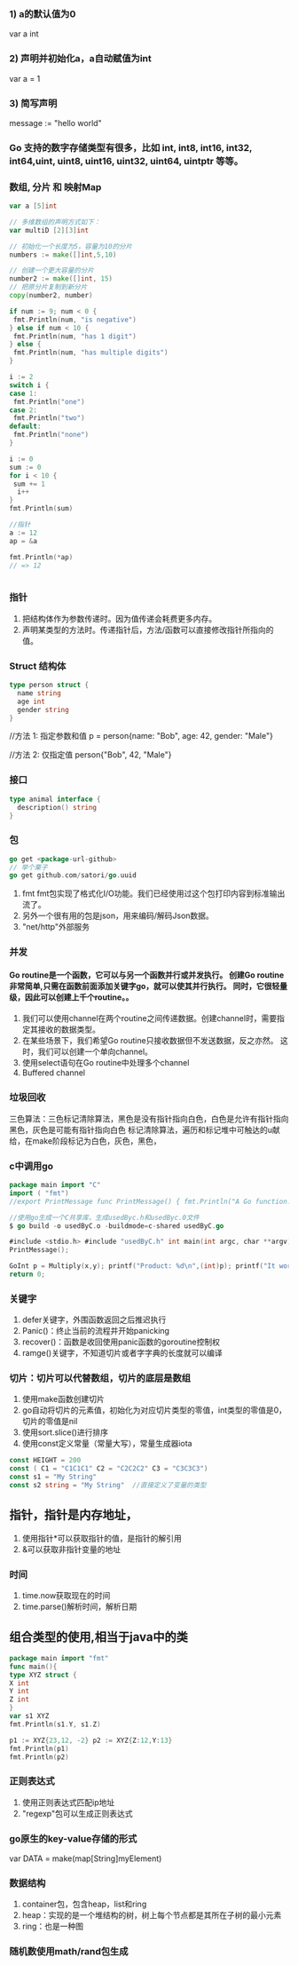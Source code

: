 ### 1) a的默认值为0
var a int
### 2) 声明并初始化a，a自动赋值为int
var a = 1
### 3) 简写声明
message := "hello world"

### Go 支持的数字存储类型有很多，比如 int, int8, int16, int32, int64,uint, uint8, uint16, uint32, uint64, uintptr 等等。
### 数组, 分片 和 映射Map
```go
var a [5]int

// 多维数组的声明方式如下：
var multiD [2][3]int

// 初始化一个长度为5，容量为10的分片
numbers := make([]int,5,10)

// 创建一个更大容量的分片
number2 := make([]int, 15)
// 把原分片复制到新分片
copy(number2, number)

if num := 9; num < 0 {
 fmt.Println(num, "is negative")
} else if num < 10 {
 fmt.Println(num, "has 1 digit")
} else {
 fmt.Println(num, "has multiple digits")
}

i := 2
switch i {
case 1:
 fmt.Println("one")
case 2:
 fmt.Println("two")
default:
 fmt.Println("none")
}

i := 0
sum := 0
for i < 10 {
 sum += 1
  i++
}
fmt.Println(sum)

//指针
a := 12
ap = &a

fmt.Println(*ap)
// => 12



```
### 指针
1. 把结构体作为参数传递时。因为值传递会耗费更多内存。
2. 声明某类型的方法时。传递指针后，方法/函数可以直接修改指针所指向的值。

### Struct 结构体
```go
type person struct {
  name string
  age int
  gender string
}
```
//方法 1: 指定参数和值
p = person{name: "Bob", age: 42, gender: "Male"}

//方法 2: 仅指定值
person{"Bob", 42, "Male"}

### 接口
```go
type animal interface {
  description() string
}
```
### 包
```go
go get <package-url-github>
// 举个栗子
go get github.com/satori/go.uuid

```
1. fmt fmt包实现了格式化I/O功能。我们已经使用过这个包打印内容到标准输出流了。
2. 另外一个很有用的包是json，用来编码/解码Json数据。
3.  "net/http"外部服务

### 并发
#### Go routine是一个函数，它可以与另一个函数并行或并发执行。 创建Go routine非常简单,只需在函数前面添加关键字go，就可以使其并行执行。 同时，它很轻量级，因此可以创建上千个routine。。
1. 我们可以使用channel在两个routine之间传递数据。创建channel时，需要指定其接收的数据类型。
2. 在某些场景下，我们希望Go routine只接收数据但不发送数据，反之亦然。 这时，我们可以创建一个单向channel。
3. 使用select语句在Go routine中处理多个channel
4. Buffered channel

### 垃圾回收
三色算法：三色标记清除算法，黑色是没有指针指向白色，白色是允许有指针指向黑色，灰色是可能有指针指向白色
标记清除算法，遍历和标记堆中可触达的u献给，在make阶段标记为白色，灰色，黑色，

### c中调用go
```go
package main import "C"
import ( "fmt")
//export PrintMessage func PrintMessage() { fmt.Println("A Go function!")}

//使用go生成一个C共享库，生成usedByc.h和usedByc.0文件
$ go build -o usedByC.o -buildmode=c-shared usedByC.go

#include <stdio.h> #include "usedByC.h" int main(int argc, char **argv) { GoInt x = 12; GoInt y = 23; printf("About to call a Go function!\n");
PrintMessage();

GoInt p = Multiply(x,y); printf("Product: %d\n",(int)p); printf("It worked!\n");
return 0;

```
### 关键字
1. defer关键字，外围函数返回之后推迟执行
2. Panic()：终止当前的流程并开始panicking
3. recover()：函数是收回使用panic函数的goroutine控制权
4. ramge()关键字，不知道切片或者字字典的长度就可以编译

### 切片：切片可以代替数组，切片的底层是数组
1. 使用make函数创建切片
2. go自动将切片的元素值，初始化为对应切片类型的零值，int类型的零值是0，切片的零值是nil
3. 使用sort.slice()进行排序
4. 使用const定义常量（常量大写），常量生成器iota

```go
const HEIGHT = 200
const ( C1 = "C1C1C1" C2 = "C2C2C2" C3 = "C3C3C3")
const s1 = "My String"
const s2 string = "My String"  //直接定义了变量的类型
```
## 指针，指针是内存地址，
1. 使用指针*可以获取指针的值，是指针的解引用
2. &可以获取非指针变量的地址

### 时间
1. time.now获取现在的时间
2. time.parse()解析时间，解析日期

## 组合类型的使用,相当于java中的类
```go
package main import "fmt"
func main(){
type XYZ struct {
X int
Y int
Z int
}
var s1 XYZ
fmt.Println(s1.Y, s1.Z)

p1 := XYZ{23,12, -2} p2 := XYZ{Z:12,Y:13}
fmt.Println(p1)
fmt.Println(p2)

```
### 正则表达式
1. 使用正则表达式匹配ip地址
2. "regexp"包可以生成正则表达式

### go原生的key-value存储的形式
var DATA = make(map[String]myElement)

### 数据结构
1. container包，包含heap，list和ring
2. heap：实现的是一个堆结构的树，树上每个节点都是其所在子树的最小元素
3. ring：也是一种图

### 随机数使用math/rand包生成
